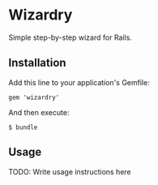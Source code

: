 # Wizardry

Simple step-by-step wizard for Rails.

## Installation

Add this line to your application's Gemfile:

    gem 'wizardry'

And then execute:

    $ bundle

## Usage

TODO: Write usage instructions here
